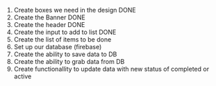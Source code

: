 1. Create boxes we need in the design DONE
2. Create the Banner DONE
3. Create the header DONE
4. Create the input to add to list DONE
5. Create the list of items to be done
6. Set up our database (firebase)
7. Create the ability to save data to DB
8. Create the ability to grab data from DB
9. Create functionallity to update data with new status of completed or active
